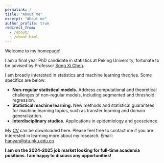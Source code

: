 ```yaml
---
permalink: /
title: "About me"
excerpt: "About me"
author_profile: true
redirect_from: 
  - /about/
  - /about.html
---
```



Welcome to my homepage! 

I am a final year PhD candidate in statistics at Peking University, fortunate to be advised by Professor [Song Xi Chen](http://songxichen.com). 

I am broadly interested in statistics and machine learning theories. Some specifics are below:

* **Non-regular statistical models.** Address computational and theoretical challenges of non-regular models, including segmented and threshold regression. 
* **Statistical machine learning.** New methods and statistical guarantees for machine learning topics, such as transfer learning and domain generalization.  
* **Interdisciplinary studies.** Applications in epidemiology and geoscience. 

My [CV](http://hanyan-stat.github.io/files/CV_HanYan.pdf) can be downloaded here. Please feel free to contact me if you are interested in learning more about my research. 
Email: hanyan@stu.pku.edu.cn

**I am on the 2024-2025 job market looking for full-time academia positions. I am happy to discuss any opportunities!**
